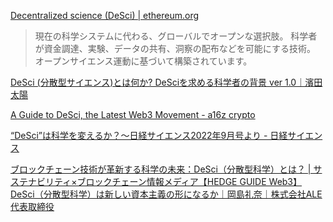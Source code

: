 
[Decentralized science (DeSci) | ethereum.org](https://ethereum.org/en/desci/)
> 現在の科学システムに代わる、グローバルでオープンな選択肢。
> 科学者が資金調達、実験、データの共有、洞察の配布などを可能にする技術。
> オープンサイエンス運動に基づいて構築されています。

[DeSci (分散型サイエンス)とは何か? DeSciを求める科学者の背景 ver 1.0｜濱田太陽](https://note.com/hirotaiyohamada/n/n82e5c7d22c31)

[A Guide to DeSci, the Latest Web3 Movement - a16z crypto](https://a16zcrypto.com/posts/article/what-is-decentralized-science-aka-desci/)



[“DeSci”は科学を変えるか？〜日経サイエンス2022年9月号より - 日経サイエンス](https://www.nikkei-science.com/?p=67523)


[ブロックチェーン技術が革新する科学の未来：DeSci（分散型科学）とは？ | サステナビリティ×ブロックチェーン情報メディア【HEDGE GUIDE Web3】](https://hedge.guide/feature/desci-bc202304.html)
[DeSci（分散型科学）は新しい資本主義の形になるか｜岡島礼奈｜株式会社ALE 代表取締役](https://comemo.nikkei.com/n/na4ebd299b234)




